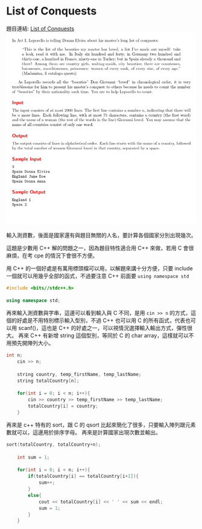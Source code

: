 # List of Conquests

題目連結: [List of Conquests](https://onlinejudge.org/index.php?option=com_onlinejudge&Itemid=8&category=16&page=show_problem&problem=1361)
![7-1](pic/7-1.jpg)

輸入測資數，後面是國家還有與題目無關的人名，要計算各個國家分別出現幾次。

這題是少數用 C++ 解的問題之一，因為題目特性適合用 C++ 來做，若用 C 會很麻煩，在考 cpe 的情況下會很不方便。

用 C++ 的一個好處是有萬用標頭檔可以用，以解題來講十分方便，只要 include 一個就可以用幾乎全部的函式，不過要注意 C++ 前面要 `using namespace std`

```Cpp
#include <bits//stdc++.h>

using namespace std;
```

再來輸入測資數與字串，這邊可以看到輸入與 C 不同，是用 `cin >> n` 的方式，這個的好處是不用特別標示輸入型別，不過 C++ 也可以用 C 的所有函式，代表也可以用 scanf()，這也是 C++ 的好處之一，可以視情況選擇輸入輸出方式，彈性很大。
再來 C++ 有新增 string 這個型別，等同於 C 的 char array，這樣就可以不用預先開陣列大小。

```cpp
int n;
    cin >> n;
    
    string country, temp_firstName, temp_lastName;
    string totalCountry[n];
    
    for(int i = 0; i < n; i++){
        cin >> country >> temp_firstName >> temp_lastName;
        totalCountry[i] = country;
    }
```

再來是 c++ 特有的 sort，跟 C 的 qsort 比起來簡化了很多，只要輸入陣列跟元素數就可以，這邊用於排序字母。
再來是計算國家出現次數並輸出。

```cpp
sort(totalCountry, totalCountry+n);
    
    int sum = 1;
    
    for(int i = 0; i < n; i++){    
        if(totalCountry[i] == totalCountry[i+1]){
            sum++;
        }
        else{
            cout << totalCountry[i] << ' ' << sum << endl;
            sum = 1;
        }
    }
```